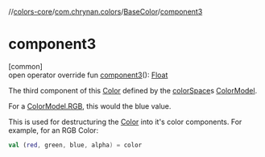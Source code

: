 //[colors-core](../../../index.md)/[com.chrynan.colors](../index.md)/[BaseColor](index.md)/[component3](component3.md)

# component3

[common]\
open operator override fun [component3](component3.md)(): [Float](https://kotlinlang.org/api/latest/jvm/stdlib/kotlin/-float/index.html)

The third component of this [Color](../-color/index.md) defined by the [colorSpace](color-space.md)s [ColorModel](../../com.chrynan.colors.space/-color-model/index.md).

For a [ColorModel.RGB](../../com.chrynan.colors.space/-color-space/index.md), this would the blue value.

This is used for destructuring the [Color](../-color/index.md) into it's color components. For example, for an RGB Color:

```kotlin
val (red, green, blue, alpha) = color
```
